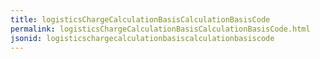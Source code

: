 ```yaml
---
title: logisticsChargeCalculationBasisCalculationBasisCode
permalink: logisticsChargeCalculationBasisCalculationBasisCode.html
jsonid: logisticschargecalculationbasiscalculationbasiscode
---
```

